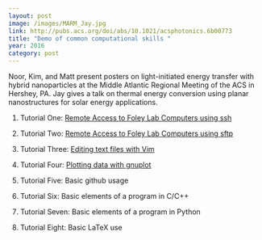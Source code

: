 ```yaml
---
layout: post
image: /images/MARM_Jay.jpg
link: http://pubs.acs.org/doi/abs/10.1021/acsphotonics.6b00773
title: "Demo of common computational skills "
year: 2016
category: post
---
```

Noor, Kim, and Matt present posters on light-initiated energy transfer with hybrid nanoparticles at the Middle Atlantic Regional Meeting of the ACS in Hershey, PA. 
Jay gives a talk on thermal energy conversion using planar nanostructures for solar energy applications.

1. Tutorial One: [Remote Access to Foley Lab Computers using ssh](https://youtu.be/DpgQe_j371E)

2. Tutorial Two: [Remote Access to Foley Lab Computers using sftp](https://youtu.be/z6j0V4qRDss)

3. Tutorial Three: [Editing text files with Vim](https://youtu.be/DH_RrBCfV6I)

4. Tutorial Four:  [Plotting data with gnuplot](https://youtu.be/zoBxA11S73g)

5. Tutorial Five:  Basic github usage

6. Tutorial Six: Basic elements of a program in C/C++

7. Tutorial Seven: Basic elements of a program in Python

8.  Tutorial Eight: Basic LaTeX use
